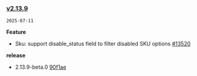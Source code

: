 ### [v2.13.9](https://github.com/vant-ui/vant/compare/v2.13.8...v2.13.9)

`2025-07-11`

**Feature**

- Sku: support disable_status field to filter disabled SKU options [#13520](https://github.com/vant-ui/vant/issues/13520)

**release**

- 2.13.9-beta.0 [90f1ae](https://github.com/vant-ui/vant/commit/90f1ae65feeea7fb1ca57a2e06180f36d48978d1)
